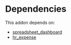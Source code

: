 # Dependencies

This addon depends on:

- [spreadsheet_dashboard](https://github.com/bringout/oca-ocb-report/tree/951ac194d8737e05256da97543eb6d64eca05b5b/odoo-bringout-oca-ocb-spreadsheet_dashboard)
- [hr_expense](https://github.com/bringout/oca-ocb-hr/tree/f288f1185aa474d2fbc3385a757b169c442c3acf/odoo-bringout-oca-ocb-hr_expense)
